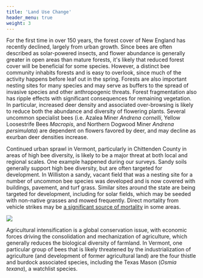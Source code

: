 ```yaml
---
title: 'Land Use Change'
header_menu: true
weight: 3
---
```


<div class="row">
  <div class="col-lg-12">
    <p>
    For the first time in over 150 years, the forest cover of New England has recently declined, largely from urban growth. Since bees are often described as solar-powered insects, and flower abundance is generally greater in open areas than mature forests, it's likely that reduced forest cover will be beneficial for some species. However, a distinct bee community inhabits forests and is easy to overlook, since much of the activity happens before leaf out in the spring. Forests are also important nesting sites for many species and may serve as buffers to the spread of invasive species and other anthropogenic threats. Forest fragmentation also has ripple effects with significant consequences for remaining vegetation. In particular, increased deer density and associated over-browsing is likely to reduce both the abundance and diversity of flowering plants. Several uncommon specialist bees (i.e. Azalea Miner <i>Andrena cornelli</i>, Yellow Loosestrife Bees <i>Macropis</i>, and Northern Dogwood Miner <i>Andrena persimulata</i>) are dependent on flowers favored by deer, and may decline as exurban deer densities increase.
    </p>
  </div>
</div>

<div class = "row">
  <div class = "col-lg-6">
    <p>
    Continued urban sprawl in Vermont, particularly in Chittenden County in areas of high bee diversity, is likely to be a major threat at both local and regional scales. One example happened during our surveys. Sandy soils generally support high bee diversity, but are often targeted for development. In Williston a sandy, vacant field that was a nesting site for a number of uncommon bee species was developed and is now covered with buildings, pavement, and turf grass. Similar sites around the state are being targeted for development, including for solar fields, which may be seeded with non-native grasses and mowed frequently. Direct mortality from vehicle strikes may be <a href="https://www.researchgate.net/profile/Desiree-Narango-2/publication/323459526_Roadside_habitat_impacts_insect_traffic_mortality/links/5d4d6c2d299bf1995b723667/Roadside-habitat-impacts-insect-traffic-mortality.pdf" target="blank_">a significant source of mortality</a> in some areas.
    </div>
  <div class="col-lg-6">
    <img src="https://stateofbees.vtatlasoflife.org/images/A. manicatum.jpg">
  </div>
</div>

<div class="row">
  <div class="col-lg-12">
    <p>
    Agricultural intensification is a global conservation issue, with economic forces driving the consolidation and mechanization of agriculture, which generally reduces the biological diversity of farmland. In Vermont, one particular group of bees that is likely threatened by the industrialization of agriculture (and development of former agricultural land) are the four thistle and burdock associated species, including the Texas Mason (<i>Osmia texana</i>), a watchlist species.
    </p>
  </div>
</div>
